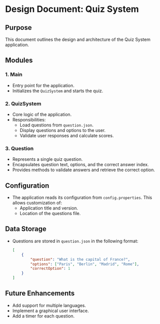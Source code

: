 # Design Document: Quiz System

## Purpose
This document outlines the design and architecture of the Quiz System application.

## Modules
### 1. Main
- Entry point for the application.
- Initializes the `QuizSystem` and starts the quiz.

### 2. QuizSystem
- Core logic of the application.
- Responsibilities:
  - Load questions from `question.json`.
  - Display questions and options to the user.
  - Validate user responses and calculate scores.

### 3. Question
- Represents a single quiz question.
- Encapsulates question text, options, and the correct answer index.
- Provides methods to validate answers and retrieve the correct option.

## Configuration
- The application reads its configuration from `config.properties`. This allows customization of:
  - Application title and version.
  - Location of the questions file.

## Data Storage
- Questions are stored in `question.json` in the following format:
  ```json
  [
      {
          "question": "What is the capital of France?",
          "options": ["Paris", "Berlin", "Madrid", "Rome"],
          "correctOption": 1
      }
  ]
  ```

## Future Enhancements
- Add support for multiple languages.
- Implement a graphical user interface.
- Add a timer for each question.
